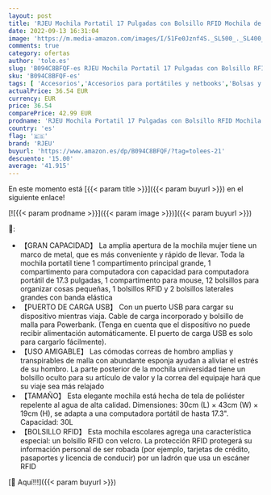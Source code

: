 ```yaml
---
layout: post
title: 'RJEU Mochila Portatil 17 Pulgadas con Bolsillo RFID Mochila de ocio Mujer con Puerto de Carga USB para la Escolares/Escola/Negocios/Viajes  17 pulgadas Gris oscuro '
date: 2022-09-13 16:31:04
image: 'https://m.media-amazon.com/images/I/51Fe0Jznf4S._SL500_._SL400_.jpg'
comments: true
category: ofertas
author: 'tole.es'
slug: 'B094C8BFQF-es RJEU Mochila Portatil 17 Pulgadas con Bolsillo RFID...'
sku: 'B094C8BFQF-es'
tags: [ 'Accesorios','Accesorios para portátiles y netbooks','Bolsas y fundas para portátiles y netbooks','Informática','Mochilas para portátiles y netbooks','mochila','rjeu','🇪🇸', ]
actualPrice: 36.54 EUR
currency: EUR
price: 36.54
comparePrice: 42.99 EUR
prodname: 'RJEU Mochila Portatil 17 Pulgadas con Bolsillo RFID Mochila de ocio Mujer con Puerto de Carga USB para la Escolares/Escola/Negocios/Viajes  17 pulgadas Gris oscuro '
country: 'es'
flag: '🇪🇸'
brand: 'RJEU'
buyurl: 'https://www.amazon.es/dp/B094C8BFQF/?tag=tolees-21'
descuento: '15.00'
average: '41.915'
---
```


En este momento está [{{< param title >}}]({{< param buyurl >}}) en el siguiente enlace!

[![{{< param prodname >}}]({{< param image >}})]({{< param buyurl >}})

🔎:

- 【GRAN CAPACIDAD】 La amplia apertura de la mochila mujer tiene un marco de metal, que es más conveniente y rápido de llevar. Toda la mochila portatil tiene 1 compartimento principal grande, 1 compartimento para computadora con capacidad para computadora portátil de 17.3 pulgadas, 1 compartimento para mouse, 12 bolsillos para organizar cosas pequeñas, 1 bolsillos RFID y 2 bolsillos laterales grandes con banda elástica
- 【PUERTO DE CARGA USB】 Con un puerto USB para cargar su dispositivo mientras viaja. Cable de carga incorporado y bolsillo de malla para Powerbank. (Tenga en cuenta que el dispositivo no puede recibir alimentación automáticamente. El puerto de carga USB es solo para cargarlo fácilmente).
- 【USO AMIGABLE】 Las cómodas correas de hombro amplias y transpirables de malla con abundante esponja ayudan a aliviar el estrés de su hombro. La parte posterior de la mochila universidad tiene un bolsillo oculto para su artículo de valor y la correa del equipaje hará que su viaje sea más relajado
- 【TAMAÑO】 Esta elegante mochila está hecha de tela de poliéster repelente al agua de alta calidad. Dimensiones: 30cm (L) × 43cm (W) × 19cm (H), se adapta a una computadora portátil de hasta 17.3". Capacidad: 30L
- 【BOLSILLO RFID】 Esta mochila escolares agrega una característica especial: un bolsillo RFID con velcro. La protección RFID protegerá su información personal de ser robada (por ejemplo, tarjetas de crédito, pasaportes y licencia de conducir) por un ladrón que usa un escáner RFID

[🛒 Aquí!!!]({{< param buyurl >}})
